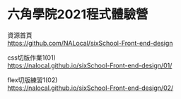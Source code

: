 # 六角學院2021程式體驗營  
  
資源首頁  
https://github.com/NALocal/sixSchool-Front-end-design  
  
css切版作業1(01)  
https://nalocal.github.io/sixSchool-Front-end-design/01/  
  
flex切版練習1(02)  
https://nalocal.github.io/sixSchool-Front-end-design/02/  
